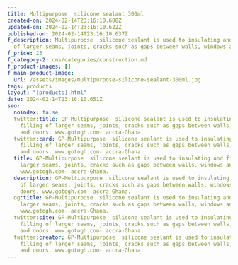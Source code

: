 ```yaml
---
title: Multipurpose  silicone sealant 300ml
created-on: 2024-02-14T23:16:10.608Z
updated-on: 2024-02-14T23:16:10.622Z
published-on: 2024-02-14T23:16:10.637Z
f_description: Multipurpose  silicone sealant is used to insulating and filling
  of larger seams, joints, cracks such as gaps between walls, windows and doors.
f_price: 23
f_category-2: cms/categories/construction.md
f_product-images: []
f_main-product-image:
  url: /assets/images/multipurpose-silicone-sealant-300ml.jpg
tags: products
layout: "[products].html"
date: 2024-02-14T23:16:10.651Z
seo:
  noindex: false
  twitter:title: GP-Multipurpose  silicone sealant is used to insulating and
    filling of larger seams, joints, cracks such as gaps between walls, windows
    and doors. www.gotogh.com- accra-Ghana.
  twitter:card: GP-Multipurpose  silicone sealant is used to insulating and
    filling of larger seams, joints, cracks such as gaps between walls, windows
    and doors. www.gotogh.com- accra-Ghana.
  title: GP-Multipurpose  silicone sealant is used to insulating and filling of
    larger seams, joints, cracks such as gaps between walls, windows and doors.
    www.gotogh.com- accra-Ghana.
  description: GP-Multipurpose  silicone sealant is used to insulating and filling
    of larger seams, joints, cracks such as gaps between walls, windows and
    doors. www.gotogh.com- accra-Ghana.
  og:title: GP-Multipurpose  silicone sealant is used to insulating and filling of
    larger seams, joints, cracks such as gaps between walls, windows and doors.
    www.gotogh.com- accra-Ghana.
  twitter:site: GP-Multipurpose  silicone sealant is used to insulating and
    filling of larger seams, joints, cracks such as gaps between walls, windows
    and doors. www.gotogh.com- accra-Ghana.
  twitter:creator: GP-Multipurpose  silicone sealant is used to insulating and
    filling of larger seams, joints, cracks such as gaps between walls, windows
    and doors. www.gotogh.com- accra-Ghana.
---
```


